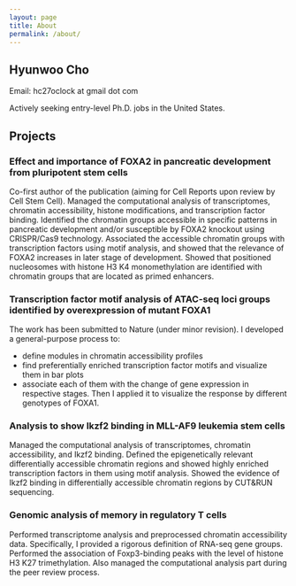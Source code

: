 ```yaml
---
layout: page
title: About
permalink: /about/
---
```


## Hyunwoo Cho

Email: hc27oclock at gmail dot com

Actively seeking entry-level Ph.D. jobs in the United States.

## Projects

### Effect and importance of FOXA2 in pancreatic development from pluripotent stem cells
Co-first author of the publication (aiming for Cell Reports upon review by Cell Stem Cell).
Managed the computational analysis of transcriptomes, chromatin accessibility, histone modifications, and transcription factor binding.
Identified the chromatin groups accessible in specific patterns in pancreatic development and/or susceptible by FOXA2 knockout using CRISPR/Cas9 technology.
Associated the accessible chromatin groups with transcription factors using motif analysis, and showed that the relevance of FOXA2 increases in later stage of development.
Showed that positioned nucleosomes with histone H3 K4 monomethylation are identified with chromatin groups that are located as primed enhancers.

### Transcription factor motif analysis of ATAC-seq loci groups identified by overexpression of mutant FOXA1
The work has been submitted to Nature (under minor revision).
I developed a general-purpose process to:
- define modules in chromatin accessibility profiles
- find preferentially enriched transcription factor motifs and visualize them in bar plots
- associate each of them with the change of gene expression in respective stages.
Then I applied it to visualize the response by different genotypes of FOXA1.

### Analysis to show Ikzf2 binding in MLL-AF9 leukemia stem cells
Managed the computational analysis of transcriptomes, chromatin accessibility, and Ikzf2 binding.
Defined the epigenetically relevant differentially accessible chromatin regions and showed highly enriched transcription factors in them using motif analysis.
Showed the evidence of Ikzf2 binding in differentially accessible chromatin regions by CUT&RUN sequencing.

### Genomic analysis of memory in regulatory T cells
Performed transcriptome analysis and preprocessed chromatin accessibility data. Specifically, I provided a rigorous definition of RNA-seq gene groups.
Performed the association of Foxp3-binding peaks with the level of histone H3 K27 trimethylation.
Also managed the computational analysis part during the peer review process.
 

